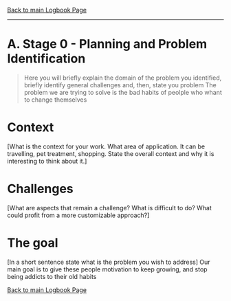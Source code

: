[Back to main Logbook Page](../hci_logbook.md)

---


# A. Stage 0 - Planning and Problem Identification
>	Here you will briefly explain the domain of the problem you identified, briefly identify general challenges and, then, state you problem
    The problem we are trying to solve is the bad habits of peolple who whant to change themselves

# Context
[What is the context for your work. What area of application. It can be travelling, pet treatment, shopping. State the overall context and why it is interesting to think about it.]

# Challenges
[What are aspects that remain a challenge? What is difficult to do? What could profit from a more customizable approach?]

# The goal
[In a short sentence state what is the problem you wish to address]
Our main goal is to give these people motivation to keep growing, and stop being addicts to their old habits

[Back to main Logbook Page](hci_logbook.md)